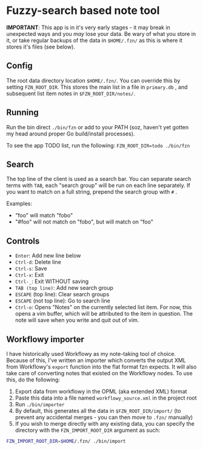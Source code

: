 # Fuzzy-search based note tool

**IMPORTANT**: This app is in it's very early stages - it may break in unexpected ways and you *may* lose your data. Be wary of what you store in it, or take regular backups of the data in `$HOME/.fzn/` as this is where it stores it's files (see below).

## Config

The root data directory location `$HOME/.fzn/`. You can override this by setting `FZN_ROOT_DIR`. This stores the main list in a file in `primary.db` , and subsequent list item notes in `$FZN_ROOT_DIR/notes/`. 

## Running

Run the bin direct `./bin/fzn` or add to your PATH (soz, haven't yet gotten my head around proper Go build/install processes).

To see the app TODO list, run the following: `FZN_ROOT_DIR=todo ./bin/fzn`

## Search

The top line of the client is used as a search bar. You can separate search terms with `TAB`, each "search group" will be run on each line separately. If you want to match on a full string, prepend the search group with `#` .

Examples:

- "foo" will match "fobo"
- "#foo" will not match on "fobo", but will match on "foo"

## Controls

- `Enter`: Add new line below
- `Ctrl-d`: Delete line
- `Ctrl-s`: Save
- `Ctrl-x`: Exit
- `Ctrl-_`: Exit WITHOUT saving
- `TAB (top line)`: Add new search group
- `ESCAPE` (top line): Clear search groups
- `ESCAPE` (not top line): Go to search line
- `Ctrl-o`: Opens "Notes" on the currently selected list item. For now, this opens a vim buffer, which will be attributed to the item in question. The note will save when you write and quit out of vim.

## Workflowy importer

I have historically used Workflowy as my note-taking tool of choice. Because of this, I've written an importer which converts the output XML from Workflowy's `export` function into the flat format fzn expects. It will also take care of converting notes that existed on the Workflowy nodes. To use this, do the following:

1. Export data from workflowy in the OPML (aka extended XML) format
2. Paste this data into a file named `workflowy_source.xml` in the project root
3. Run `./bin/importer`
4. By default, this generates all the data in `$FZN_ROOT_DIR/import/` (to prevent any accidental merges - you can then move to `.fzn/` manually)
5. If you wish to merge directly with any existing data, you can specify the directory with the `FZN_IMPORT_ROOT_DIR` argument as such:

```bash
FZN_IMPORT_ROOT_DIR=$HOME/.fzn/ ./bin/import
```
